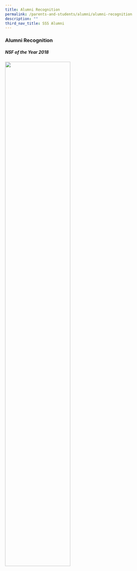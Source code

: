 ```yaml
---
title: Alumni Recognition
permalink: /parents-and-students/alumni/alumni-recognition
description: ""
third_nav_title: SSS Alumni
---
```

### Alumni Recognition
##### NSF of the Year 2018  

<img src="/images/SAMUEL-ROY%20SUPRAMANIAM.jpg" 
     style="width:65%" align = left>